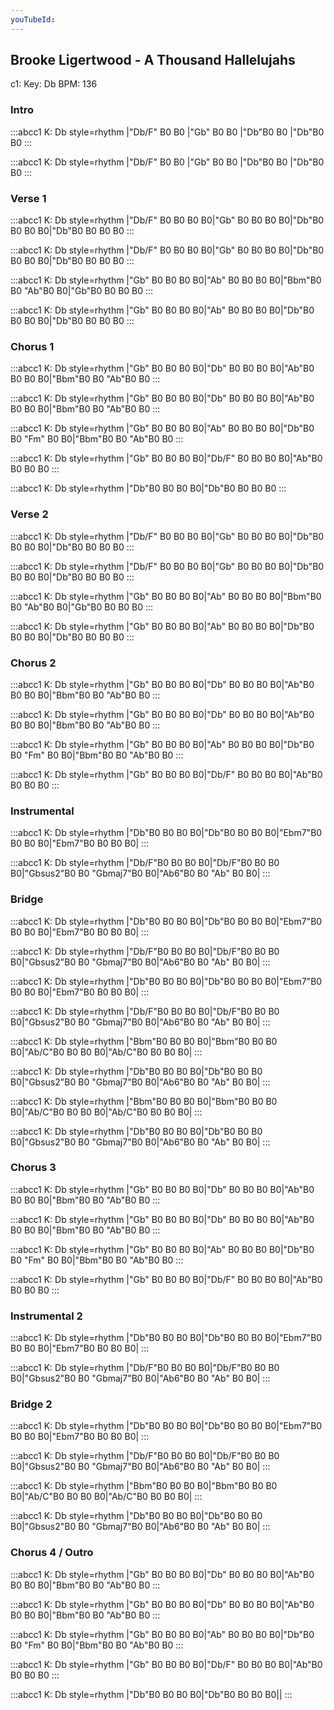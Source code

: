```yaml
---
youTubeId: 
---
```


## Brooke Ligertwood - A Thousand Hallelujahs

c1: Key: Db BPM: 136

### Intro

:::abcc1
K: Db style=rhythm
|"Db/F" B0 B0 |"Gb" B0 B0 |"Db"B0 B0 |"Db"B0 B0
:::

:::abcc1
K: Db style=rhythm
|"Db/F" B0 B0 |"Gb" B0 B0 |"Db"B0 B0 |"Db"B0 B0
:::

### Verse 1

:::abcc1
K: Db style=rhythm
|"Db/F" B0 B0 B0 B0|"Gb" B0 B0 B0 B0|"Db"B0 B0 B0 B0|"Db"B0 B0 B0 B0
:::

:::abcc1
K: Db style=rhythm
|"Db/F" B0 B0 B0 B0|"Gb" B0 B0 B0 B0|"Db"B0 B0 B0 B0|"Db"B0 B0 B0 B0
:::

:::abcc1
K: Db style=rhythm
|"Gb" B0 B0 B0 B0|"Ab" B0 B0 B0 B0|"Bbm"B0 B0 "Ab"B0 B0|"Gb"B0 B0 B0 B0
:::

:::abcc1
K: Db style=rhythm
|"Gb" B0 B0 B0 B0|"Ab" B0 B0 B0 B0|"Db"B0 B0 B0 B0|"Db"B0 B0 B0 B0
:::

### Chorus 1

:::abcc1
K: Db style=rhythm
|"Gb" B0 B0 B0 B0|"Db" B0 B0 B0 B0|"Ab"B0 B0 B0 B0|"Bbm"B0 B0 "Ab"B0 B0
:::

:::abcc1
K: Db style=rhythm
|"Gb" B0 B0 B0 B0|"Db" B0 B0 B0 B0|"Ab"B0 B0 B0 B0|"Bbm"B0 B0 "Ab"B0 B0
:::

:::abcc1
K: Db style=rhythm
|"Gb" B0 B0 B0 B0|"Ab" B0 B0 B0 B0|"Db"B0 B0 "Fm" B0 B0|"Bbm"B0 B0 "Ab"B0 B0
:::

:::abcc1
K: Db style=rhythm
|"Gb" B0 B0 B0 B0|"Db/F" B0 B0 B0 B0|"Ab"B0 B0 B0 B0
:::

:::abcc1
K: Db style=rhythm
|"Db"B0 B0 B0 B0|"Db"B0 B0 B0 B0
:::

### Verse 2

:::abcc1
K: Db style=rhythm
|"Db/F" B0 B0 B0 B0|"Gb" B0 B0 B0 B0|"Db"B0 B0 B0 B0|"Db"B0 B0 B0 B0
:::

:::abcc1
K: Db style=rhythm
|"Db/F" B0 B0 B0 B0|"Gb" B0 B0 B0 B0|"Db"B0 B0 B0 B0|"Db"B0 B0 B0 B0
:::

:::abcc1
K: Db style=rhythm
|"Gb" B0 B0 B0 B0|"Ab" B0 B0 B0 B0|"Bbm"B0 B0 "Ab"B0 B0|"Gb"B0 B0 B0 B0
:::

:::abcc1
K: Db style=rhythm
|"Gb" B0 B0 B0 B0|"Ab" B0 B0 B0 B0|"Db"B0 B0 B0 B0|"Db"B0 B0 B0 B0
:::

### Chorus 2

:::abcc1
K: Db style=rhythm
|"Gb" B0 B0 B0 B0|"Db" B0 B0 B0 B0|"Ab"B0 B0 B0 B0|"Bbm"B0 B0 "Ab"B0 B0
:::

:::abcc1
K: Db style=rhythm
|"Gb" B0 B0 B0 B0|"Db" B0 B0 B0 B0|"Ab"B0 B0 B0 B0|"Bbm"B0 B0 "Ab"B0 B0
:::

:::abcc1
K: Db style=rhythm
|"Gb" B0 B0 B0 B0|"Ab" B0 B0 B0 B0|"Db"B0 B0 "Fm" B0 B0|"Bbm"B0 B0 "Ab"B0 B0
:::

:::abcc1
K: Db style=rhythm
|"Gb" B0 B0 B0 B0|"Db/F" B0 B0 B0 B0|"Ab"B0 B0 B0 B0
:::

### Instrumental

:::abcc1
K: Db style=rhythm
|"Db"B0 B0 B0 B0|"Db"B0 B0 B0 B0|"Ebm7"B0 B0 B0 B0|"Ebm7"B0 B0 B0 B0|
:::

:::abcc1
K: Db style=rhythm
|"Db/F"B0 B0 B0 B0|"Db/F"B0 B0 B0 B0|"Gbsus2"B0 B0 "Gbmaj7"B0 B0|"Ab6"B0 B0 "Ab" B0 B0|
:::

### Bridge

:::abcc1
K: Db style=rhythm
|"Db"B0 B0 B0 B0|"Db"B0 B0 B0 B0|"Ebm7"B0 B0 B0 B0|"Ebm7"B0 B0 B0 B0|
:::

:::abcc1
K: Db style=rhythm
|"Db/F"B0 B0 B0 B0|"Db/F"B0 B0 B0 B0|"Gbsus2"B0 B0 "Gbmaj7"B0 B0|"Ab6"B0 B0 "Ab" B0 B0|
:::

:::abcc1
K: Db style=rhythm
|"Db"B0 B0 B0 B0|"Db"B0 B0 B0 B0|"Ebm7"B0 B0 B0 B0|"Ebm7"B0 B0 B0 B0|
:::

:::abcc1
K: Db style=rhythm
|"Db/F"B0 B0 B0 B0|"Db/F"B0 B0 B0 B0|"Gbsus2"B0 B0 "Gbmaj7"B0 B0|"Ab6"B0 B0 "Ab" B0 B0|
:::

:::abcc1
K: Db style=rhythm
|"Bbm"B0 B0 B0 B0|"Bbm"B0 B0 B0 B0|"Ab/C"B0 B0 B0 B0|"Ab/C"B0 B0 B0 B0|
:::

:::abcc1
K: Db style=rhythm
|"Db"B0 B0 B0 B0|"Db"B0 B0 B0 B0|"Gbsus2"B0 B0 "Gbmaj7"B0 B0|"Ab6"B0 B0 "Ab" B0 B0|
:::

:::abcc1
K: Db style=rhythm
|"Bbm"B0 B0 B0 B0|"Bbm"B0 B0 B0 B0|"Ab/C"B0 B0 B0 B0|"Ab/C"B0 B0 B0 B0|
:::

:::abcc1
K: Db style=rhythm
|"Db"B0 B0 B0 B0|"Db"B0 B0 B0 B0|"Gbsus2"B0 B0 "Gbmaj7"B0 B0|"Ab6"B0 B0 "Ab" B0 B0|
:::

### Chorus 3

:::abcc1
K: Db style=rhythm
|"Gb" B0 B0 B0 B0|"Db" B0 B0 B0 B0|"Ab"B0 B0 B0 B0|"Bbm"B0 B0 "Ab"B0 B0
:::

:::abcc1
K: Db style=rhythm
|"Gb" B0 B0 B0 B0|"Db" B0 B0 B0 B0|"Ab"B0 B0 B0 B0|"Bbm"B0 B0 "Ab"B0 B0
:::

:::abcc1
K: Db style=rhythm
|"Gb" B0 B0 B0 B0|"Ab" B0 B0 B0 B0|"Db"B0 B0 "Fm" B0 B0|"Bbm"B0 B0 "Ab"B0 B0
:::

:::abcc1
K: Db style=rhythm
|"Gb" B0 B0 B0 B0|"Db/F" B0 B0 B0 B0|"Ab"B0 B0 B0 B0
:::

### Instrumental 2

:::abcc1
K: Db style=rhythm
|"Db"B0 B0 B0 B0|"Db"B0 B0 B0 B0|"Ebm7"B0 B0 B0 B0|"Ebm7"B0 B0 B0 B0|
:::

:::abcc1
K: Db style=rhythm
|"Db/F"B0 B0 B0 B0|"Db/F"B0 B0 B0 B0|"Gbsus2"B0 B0 "Gbmaj7"B0 B0|"Ab6"B0 B0 "Ab" B0 B0|
:::

### Bridge 2

:::abcc1
K: Db style=rhythm
|"Db"B0 B0 B0 B0|"Db"B0 B0 B0 B0|"Ebm7"B0 B0 B0 B0|"Ebm7"B0 B0 B0 B0|
:::

:::abcc1
K: Db style=rhythm
|"Db/F"B0 B0 B0 B0|"Db/F"B0 B0 B0 B0|"Gbsus2"B0 B0 "Gbmaj7"B0 B0|"Ab6"B0 B0 "Ab" B0 B0|
:::

:::abcc1
K: Db style=rhythm
|"Bbm"B0 B0 B0 B0|"Bbm"B0 B0 B0 B0|"Ab/C"B0 B0 B0 B0|"Ab/C"B0 B0 B0 B0|
:::

:::abcc1
K: Db style=rhythm
|"Db"B0 B0 B0 B0|"Db"B0 B0 B0 B0|"Gbsus2"B0 B0 "Gbmaj7"B0 B0|"Ab6"B0 B0 "Ab" B0 B0|
:::

### Chorus 4 / Outro

:::abcc1
K: Db style=rhythm
|"Gb" B0 B0 B0 B0|"Db" B0 B0 B0 B0|"Ab"B0 B0 B0 B0|"Bbm"B0 B0 "Ab"B0 B0
:::

:::abcc1
K: Db style=rhythm
|"Gb" B0 B0 B0 B0|"Db" B0 B0 B0 B0|"Ab"B0 B0 B0 B0|"Bbm"B0 B0 "Ab"B0 B0
:::

:::abcc1
K: Db style=rhythm
|"Gb" B0 B0 B0 B0|"Ab" B0 B0 B0 B0|"Db"B0 B0 "Fm" B0 B0|"Bbm"B0 B0 "Ab"B0 B0
:::

:::abcc1
K: Db style=rhythm
|"Gb" B0 B0 B0 B0|"Db/F" B0 B0 B0 B0|"Ab"B0 B0 B0 B0
:::

:::abcc1
K: Db style=rhythm
|"Db"B0 B0 B0 B0|"Db"B0 B0 B0 B0||
:::